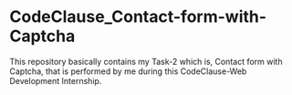 # CodeClause_Contact-form-with-Captcha
This repository basically contains my Task-2 which is, Contact form with Captcha, that is performed by me during this CodeClause-Web Development Internship.
